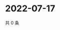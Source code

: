 # 2022-07-17

共 0 条

<!-- BEGIN WEIBO -->
<!-- 最后更新时间 Sun Jul 17 2022 23:15:09 GMT+0800 (China Standard Time) -->

<!-- END WEIBO -->
